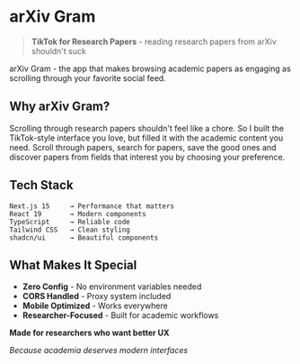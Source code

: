 # arXiv Gram

> **TikTok for Research Papers** - reading research papers from arXiv shouldn't suck

arXiv Gram - the app that makes browsing academic papers as engaging as scrolling through your favorite social feed.

## Why arXiv Gram?

Scrolling through research papers shouldn't feel like a chore. So I built the TikTok-style interface you love, but filled it with the academic content you need. Scroll through papers, search for papers, save the good ones and discover papers from fields that interest you by choosing your preference.

## Tech Stack

```
Next.js 15     → Performance that matters
React 19       → Modern components
TypeScript     → Reliable code
Tailwind CSS   → Clean styling
shadcn/ui      → Beautiful components
```

## What Makes It Special

- **Zero Config** - No environment variables needed
- **CORS Handled** - Proxy system included
- **Mobile Optimized** - Works everywhere
- **Researcher-Focused** - Built for academic workflows


**Made for researchers who want better UX**

*Because academia deserves modern interfaces*
